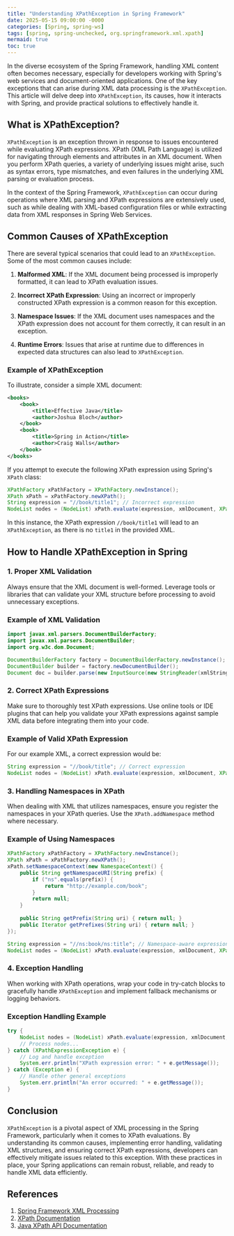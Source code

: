 ```yaml
---
title: "Understanding XPathException in Spring Framework"
date: 2025-05-15 09:00:00 -0000
categories: [Spring, spring-ws]
tags: [spring, spring-unchecked, org.springframework.xml.xpath]
mermaid: true
toc: true
---
```



In the diverse ecosystem of the Spring Framework, handling XML content often becomes necessary, especially for developers working with Spring's web services and document-oriented applications. One of the key exceptions that can arise during XML data processing is the `XPathException`. This article will delve deep into `XPathException`, its causes, how it interacts with Spring, and provide practical solutions to effectively handle it.

## What is XPathException?

`XPathException` is an exception thrown in response to issues encountered while evaluating XPath expressions. XPath (XML Path Language) is utilized for navigating through elements and attributes in an XML document. When you perform XPath queries, a variety of underlying issues might arise, such as syntax errors, type mismatches, and even failures in the underlying XML parsing or evaluation process.

In the context of the Spring Framework, `XPathException` can occur during operations where XML parsing and XPath expressions are extensively used, such as while dealing with XML-based configuration files or while extracting data from XML responses in Spring Web Services.

## Common Causes of XPathException

There are several typical scenarios that could lead to an `XPathException`. Some of the most common causes include:

1. **Malformed XML**: If the XML document being processed is improperly formatted, it can lead to XPath evaluation issues.
   
2. **Incorrect XPath Expression**: Using an incorrect or improperly constructed XPath expression is a common reason for this exception.

3. **Namespace Issues**: If the XML document uses namespaces and the XPath expression does not account for them correctly, it can result in an exception.

4. **Runtime Errors**: Issues that arise at runtime due to differences in expected data structures can also lead to `XPathException`.

### Example of XPathException

To illustrate, consider a simple XML document:

```xml
<books>
    <book>
        <title>Effective Java</title>
        <author>Joshua Bloch</author>
    </book>
    <book>
        <title>Spring in Action</title>
        <author>Craig Walls</author>
    </book>
</books>
```

If you attempt to execute the following XPath expression using Spring's `XPath` class:

```java
XPathFactory xPathFactory = XPathFactory.newInstance();
XPath xPath = xPathFactory.newXPath();
String expression = "//book/title1"; // Incorrect expression
NodeList nodes = (NodeList) xPath.evaluate(expression, xmlDocument, XPathConstants.NODESET);
```

In this instance, the XPath expression `//book/title1` will lead to an `XPathException`, as there is no `title1` in the provided XML.

## How to Handle XPathException in Spring

### 1. **Proper XML Validation**

Always ensure that the XML document is well-formed. Leverage tools or libraries that can validate your XML structure before processing to avoid unnecessary exceptions.

### Example of XML Validation

```java
import javax.xml.parsers.DocumentBuilderFactory;
import javax.xml.parsers.DocumentBuilder;
import org.w3c.dom.Document;

DocumentBuilderFactory factory = DocumentBuilderFactory.newInstance();
DocumentBuilder builder = factory.newDocumentBuilder();
Document doc = builder.parse(new InputSource(new StringReader(xmlString)));
```

### 2. **Correct XPath Expressions**

Make sure to thoroughly test XPath expressions. Use online tools or IDE plugins that can help you validate your XPath expressions against sample XML data before integrating them into your code.

### Example of Valid XPath Expression

For our example XML, a correct expression would be:

```java
String expression = "//book/title"; // Correct expression
NodeList nodes = (NodeList) xPath.evaluate(expression, xmlDocument, XPathConstants.NODESET);
```

### 3. **Handling Namespaces in XPath**

When dealing with XML that utilizes namespaces, ensure you register the namespaces in your XPath queries. Use the `XPath.addNamespace` method where necessary.

### Example of Using Namespaces

```java
XPathFactory xPathFactory = XPathFactory.newInstance();
XPath xPath = xPathFactory.newXPath();
xPath.setNamespaceContext(new NamespaceContext() {
    public String getNamespaceURI(String prefix) {
        if ("ns".equals(prefix)) {
            return "http://example.com/book";
        }
        return null;
    }
    
    public String getPrefix(String uri) { return null; }
    public Iterator getPrefixes(String uri) { return null; }
});

String expression = "//ns:book/ns:title"; // Namespace-aware expression
NodeList nodes = (NodeList) xPath.evaluate(expression, xmlDocument, XPathConstants.NODESET);
```

### 4. **Exception Handling**

When working with XPath operations, wrap your code in try-catch blocks to gracefully handle `XPathException` and implement fallback mechanisms or logging behaviors.

### Exception Handling Example

```java
try {
    NodeList nodes = (NodeList) xPath.evaluate(expression, xmlDocument, XPathConstants.NODESET);
    // Process nodes...
} catch (XPathExpressionException e) {
    // Log and handle exception
    System.err.println("XPath expression error: " + e.getMessage());
} catch (Exception e) {
    // Handle other general exceptions
    System.err.println("An error occurred: " + e.getMessage());
}
```

## Conclusion

`XPathException` is a pivotal aspect of XML processing in the Spring Framework, particularly when it comes to XPath evaluations. By understanding its common causes, implementing error handling, validating XML structures, and ensuring correct XPath expressions, developers can effectively mitigate issues related to this exception. With these practices in place, your Spring applications can remain robust, reliable, and ready to handle XML data efficiently.

## References
1. [Spring Framework XML Processing](https://docs.spring.io/spring-framework/docs/current/reference/html/core.html#resources)
2. [XPath Documentation](https://www.w3.org/TR/xpath/)
3. [Java XPath API Documentation](https://docs.oracle.com/javase/8/docs/api/javax/xml/xpath/XPath.html)